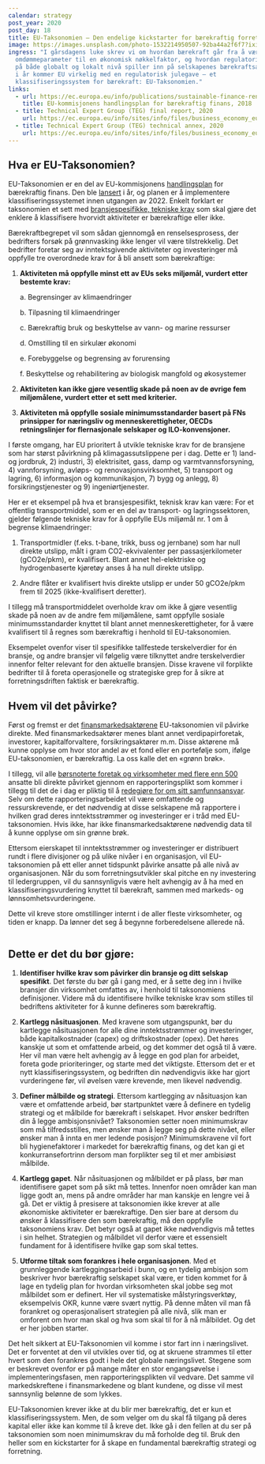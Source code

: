 ```yaml
---
calendar: strategy
post_year: 2020
post_day: 18
title: EU-Taksonomien – Den endelige kickstarter for bærekraftig forretning?
image: https://images.unsplash.com/photo-1532214950507-92ba44a2f6f7?ixid=MXwxMjA3fDB8MHxwaG90by1wYWdlfHx8fGVufDB8fHw%3D&ixlib=rb-1.2.1&auto=format&fit=crop&w=1350&q=80
ingress: "I gårsdagens luke skrev vi om hvordan bærekraft går fra å være en
  omdømmeparameter til en økonomisk nøkkelfaktor, og hvordan regulatoriske krav
  på både globalt og lokalt nivå spiller inn på selskapenes bærekraftsarbeid. Og
  i år kommer EU virkelig med en regulatorisk julegave – et
  klassifiseringssystem for bærekraft: EU-Taksonomien."
links:
  - url: https://ec.europa.eu/info/publications/sustainable-finance-renewed-strategy_en
    title: EU-kommisjonens handlingsplan for bærekraftig finans, 2018
  - title: Technical Expert Group (TEG) final report, 2020
    url: https://ec.europa.eu/info/sites/info/files/business_economy_euro/banking_and_finance/documents/200309-sustainable-finance-teg-final-report-taxonomy_en.pdf
  - title: Technical Expert Group (TEG) technical annex, 2020
    url: https://ec.europa.eu/info/sites/info/files/business_economy_euro/banking_and_finance/documents/200309-sustainable-finance-teg-final-report-taxonomy-annexes_en.pdf
---
```

## Hva er EU-Taksonomien?

EU-Taksonomien er en del av EU-kommisjonens [handlingsplan](https://ec.europa.eu/info/publications/sustainable-finance-renewed-strategy_en) for bærekraftig finans. Den ble [lansert](https://ec.europa.eu/info/sites/info/files/business_economy_euro/banking_and_finance/documents/200309-sustainable-finance-teg-final-report-taxonomy_en.pdf) i år, og planen er å implementere klassifiseringssystemet innen utgangen av 2022. Enkelt forklart er taksonomien et sett med [bransjespesifikke, tekniske krav](https://ec.europa.eu/info/sites/info/files/business_economy_euro/banking_and_finance/documents/200309-sustainable-finance-teg-final-report-taxonomy-annexes_en.pdf) som skal gjøre det enklere å klassifisere hvorvidt aktiviteter er bærekraftige eller ikke. 

Bærekraftbegrepet vil som sådan gjennomgå en renselsesprosess, der bedrifters forsøk på grønnvasking ikke lenger vil være tilstrekkelig. Det bedrifter foretar seg av inntektsgivende aktiviteter og investeringer må oppfylle tre overordnede krav for å bli ansett som bærekraftige: 

1. **Aktiviteten må oppfylle minst ett av EUs seks miljømål, vurdert etter bestemte krav:**

   a. Begrensinger av klimaendringer

   b. Tilpasning til klimaendringer

   c. Bærekraftig bruk og beskyttelse av vann- og marine ressurser

   d. Omstilling til en sirkulær økonomi

   e. Forebyggelse og begrensing av forurensing

   f. Beskyttelse og rehabilitering av biologisk mangfold og økosystemer

2. **Aktiviteten kan ikke gjøre vesentlig skade på noen av de øvrige fem miljømålene, vurdert etter et sett med kriterier.**

3. **Aktiviteten må oppfylle sosiale minimumsstandarder basert på FNs prinsipper for næringsliv og menneskerettigheter, OECDs retningslinjer for flernasjonale selskaper og ILO-konvensjoner.**

I første omgang, har EU prioritert å utvikle tekniske krav for de bransjene som har størst påvirkning på klimagassutslippene per i dag. Dette er 1) land- og jordbruk, 2) industri, 3) elektrisitet, gass, damp og varmtvannsforsyning, 4) vannforsyning, avløps- og renovasjonsvirksomhet, 5) transport og lagring, 6) informasjon og kommunikasjon, 7) bygg og anlegg, 8) forsikringstjenester og 9) ingeniørtjenester.

Her er et eksempel på hva et bransjespesifikt, teknisk krav kan være: 
For et offentlig transportmiddel, som er en del av transport- og lagringssektoren, gjelder følgende tekniske krav for å oppfylle EUs miljømål nr. 1 om å begrense klimaendringer: 

1. Transportmidler (f.eks. t-bane, trikk, buss og jernbane) som har null direkte utslipp, målt i gram CO2-ekvivalenter per passasjerkilometer (gCO2e/pkm), er kvalifisert. Blant annet hel-elektriske og hydrogenbaserte kjøretøy anses å ha null direkte utslipp.

2. Andre flåter er kvalifisert hvis direkte utslipp er under 50 gCO2e/pkm frem til 2025 (ikke-kvalifisert deretter).

I tillegg må transportmiddelet overholde krav om ikke å gjøre vesentlig skade på noen av de andre fem miljømålene, samt oppfylle sosiale minimumsstandarder knyttet til blant annet menneskerettigheter, for å være kvalifisert til å regnes som bærekraftig i henhold til EU-taksonomien.

Eksempelet ovenfor viser til spesifikke tallfestede terskelverdier for én bransje, og andre bransjer vil følgelig være tilknyttet andre terskelverdier innenfor felter relevant for den aktuelle bransjen. Disse kravene vil forplikte bedrifter til å foreta operasjonelle og strategiske grep for å sikre at forretningsdriften faktisk er bærekraftig. 

## Hvem vil det påvirke?

Først og fremst er det [finansmarkedsaktørene](https://www.selmer.no/no/nyhet/ikke-mer-gronnvasking.-eus-taksonomi-vil-revolusjonere-hvordan-baerekraftig) EU-taksonomien vil påvirke direkte. Med finansmarkedsaktører menes blant annet verdipapirforetak, investorer, kapitalforvaltere, forsikringsaktører m.m. Disse aktørene må kunne opplyse om hvor stor andel av et fond eller en portefølje som, ifølge EU-taksonomien, er bærekraftig. La oss kalle det en «grønn brøk».

I tillegg, vil alle [børsnoterte foretak og virksomheter med flere enn 500](https://www.selmer.no/no/nyhet/ikke-mer-gronnvasking.-eus-taksonomi-vil-revolusjonere-hvordan-baerekraftig) ansatte bli direkte påvirket gjennom en rapporteringsplikt som kommer i tillegg til det de i dag er pliktig til å [redegjøre for om sitt samfunnsansvar](https://lovdata.no/dokument/NL/lov/1998-07-17-56/KAPITTEL_3#%C2%A73-5). Selv om dette rapporteringsarbeidet vil være omfattende og ressurskrevende, er det nødvendig at disse selskapene må rapportere i hvilken grad deres inntektsstrømmer og investeringer er i tråd med EU-taksonomien. Hvis ikke, har ikke finansmarkedsaktørene nødvendig data til å kunne opplyse om sin grønne brøk.

Ettersom eierskapet til inntektsstrømmer og investeringer er distribuert rundt i flere divisjoner og på ulike nivåer i en organisasjon, vil EU-taksonomien på ett eller annet tidspunkt påvirke ansatte på alle nivå av organisasjonen. Når du som forretningsutvikler skal pitche en ny investering til ledergruppen, vil du sannsynligvis være helt avhengig av å ha med en klassifiseringsvurdering knyttet til bærekraft, sammen med markeds- og lønnsomhetsvurderingene.

Dette vil kreve store omstillinger internt i de aller fleste virksomheter, og tiden er knapp. Da lønner det seg å begynne forberedelsene allerede nå.

![]()

## Dette er det du bør gjøre:

1. **Identifiser hvilke krav som påvirker din bransje og ditt selskap spesifikt**. Det første du bør gå i gang med, er å sette deg inn i hvilke bransjer din virksomhet omfattes av, i henhold til taksonomiens definisjoner. Videre må du identifisere hvilke tekniske krav som stilles til bedriftens aktiviteter for å kunne defineres som bærekraftig. 

2. **Kartlegg nåsituasjonen**. Med kravene som utgangspunkt, bør du kartlegge nåsituasjonen for alle dine inntektsstrømmer og investeringer, både kapitalkostnader (capex) og driftskostnader (opex). Det høres kanskje ut som et omfattende arbeid, og det kommer det også til å være. Her vil man være helt avhengig av å legge en god plan for arbeidet, foreta gode prioriteringer, og starte med det viktigste. Ettersom det er et nytt klassifiseringssystem, og bedriften din nødvendigvis ikke har gjort vurderingene før, vil øvelsen være krevende, men likevel nødvendig. 

3. **Definer målbilde og strategi**. Ettersom kartlegging av nåsituasjon kan være et omfattende arbeid, bør startpunktet være å definere en tydelig strategi og et målbilde for bærekraft i selskapet. Hvor ønsker bedriften din å legge ambisjonsnivået? Taksonomien setter noen minimumskrav som må tilfredsstilles, men ønsker man å legge seg på dette nivået, eller ønsker man å innta en mer ledende posisjon? Minimumskravene vil fort bli hygienefaktorer i markedet for bærekraftig finans, og det kan gi et konkurransefortrinn dersom man forplikter seg til et mer ambisiøst målbilde. 

4. **Kartlegg gapet**. Når nåsituasjonen og målbildet er på plass, bør man identifisere gapet som på sikt må tettes. Innenfor noen områder kan man ligge godt an, mens på andre områder har man kanskje en lengre vei å gå. Det er viktig å presisere at taksonomien ikke krever at alle økonomiske aktiviteter er bærekraftige. Den sier bare at dersom du ønsker å klassifisere den som bærekraftig, må den oppfylle taksonomiens krav. Det betyr også at gapet ikke nødvendigvis må tettes i sin helhet. Strategien og målbildet vil derfor være et essensielt fundament for å identifisere hvilke gap som skal tettes.

5. **Utforme tiltak som forankres i hele organisasjonen**. Med et grunnleggende kartleggingsarbeid i bunn, og en tydelig ambisjon som beskriver hvor bærekraftig selskapet skal være, er tiden kommet for å lage en tydelig plan for hvordan virksomheten skal jobbe seg mot målbildet som er definert. Her vil systematiske målstyringsverktøy, eksempelvis OKR, kunne være svært nyttig. På denne måten vil man få forankret og operasjonalisert strategien på alle nivå, slik man er omforent om hvor man skal og hva som skal til for å nå målbildet. Og det er her jobben starter. 

Det helt sikkert at EU-Taksonomien vil komme i stor fart inn i næringslivet. Det er forventet at den vil utvikles over tid, og at skruene strammes til etter hvert som den forankres godt i hele det globale næringslivet. Stegene som er beskrevet ovenfor er på mange måter en stor engangsøvelse i implementeringsfasen, men rapporteringsplikten vil vedvare. Det samme vil markedskreftene i finansmarkedene og blant kundene, og disse vil mest sannsynlig belønne de som lykkes. 

EU-Taksonomien krever ikke at du blir mer bærekraftig, det er kun et klassifiseringssystem. Men, de som velger om du skal få tilgang på deres kapital eller ikke kan komme til å kreve det. Ikke gå i den fellen at du ser på taksonomien som noen minimumskrav du må forholde deg til. Bruk den heller som en kickstarter for å skape en fundamental bærekraftig strategi og forretning.